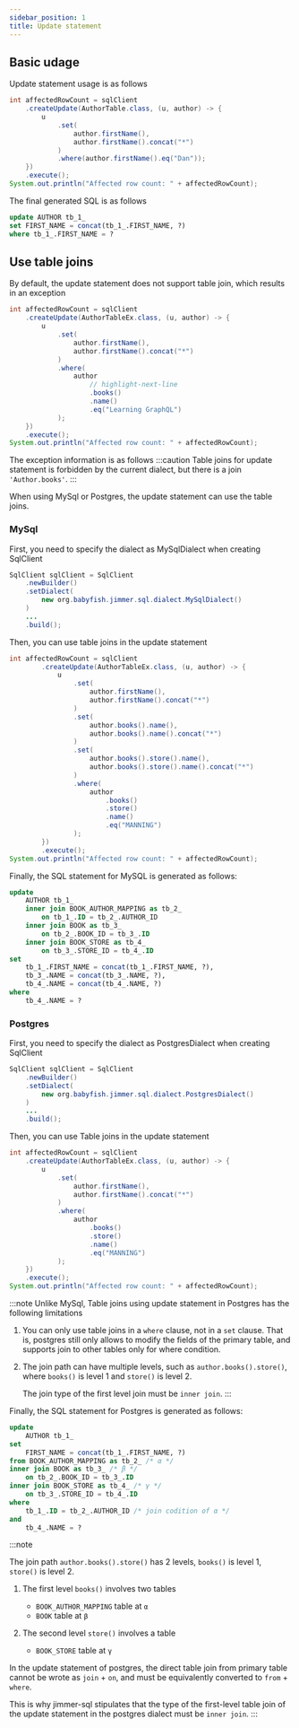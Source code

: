 ```yaml
---
sidebar_position: 1
title: Update statement
---
```


## Basic udage

Update statement usage is as follows

```java
int affectedRowCount = sqlClient
    .createUpdate(AuthorTable.class, (u, author) -> {
        u
            .set(
                author.firstName(), 
                author.firstName().concat("*")
            )
            .where(author.firstName().eq("Dan"));
    })
    .execute();
System.out.println("Affected row count: " + affectedRowCount);
```

The final generated SQL is as follows

```sql
update AUTHOR tb_1_ 
set FIRST_NAME = concat(tb_1_.FIRST_NAME, ?) 
where tb_1_.FIRST_NAME = ?
```

## Use table joins

By default, the update statement does not support table join, which results in an exception

```java
int affectedRowCount = sqlClient
    .createUpdate(AuthorTableEx.class, (u, author) -> {
        u
            .set(
                author.firstName(),
                author.firstName().concat("*")
            )
            .where(
                author
                    // highlight-next-line
                    .books()
                    .name()
                    .eq("Learning GraphQL")
            );
    })
    .execute();
System.out.println("Affected row count: " + affectedRowCount);
```

The exception information is as follows
:::caution
Table joins for update statement is forbidden by the current dialect, but there is a join `'Author.books'`.
:::

When using MySql or Postgres, the update statement can use the table joins.

### MySql

First, you need to specify the dialect as MySqlDialect when creating SqlClient

```java
SqlClient sqlClient = SqlClient
    .newBuilder()
    .setDialect(
        new org.babyfish.jimmer.sql.dialect.MySqlDialect()
    )
    ...
    .build();
```

Then, you can use table joins in the update statement

```java
int affectedRowCount = sqlClient
        .createUpdate(AuthorTableEx.class, (u, author) -> {
            u
                .set(
                    author.firstName(), 
                    author.firstName().concat("*")
                )
                .set(
                    author.books().name(), 
                    author.books().name().concat("*")
                )
                .set(
                    author.books().store().name(), 
                    author.books().store().name().concat("*")
                )
                .where(
                    author
                        .books()
                        .store()
                        .name()
                        .eq("MANNING")
                );
        })
        .execute();
System.out.println("Affected row count: " + affectedRowCount);
```

Finally, the SQL statement for MySQL is generated as follows:

```sql
update 
    AUTHOR tb_1_ 
    inner join BOOK_AUTHOR_MAPPING as tb_2_ 
        on tb_1_.ID = tb_2_.AUTHOR_ID 
    inner join BOOK as tb_3_ 
        on tb_2_.BOOK_ID = tb_3_.ID 
    inner join BOOK_STORE as tb_4_ 
        on tb_3_.STORE_ID = tb_4_.ID 
set 
    tb_1_.FIRST_NAME = concat(tb_1_.FIRST_NAME, ?), 
    tb_3_.NAME = concat(tb_3_.NAME, ?), 
    tb_4_.NAME = concat(tb_4_.NAME, ?) 
where 
    tb_4_.NAME = ?
```

### Postgres

First, you need to specify the dialect as PostgresDialect when creating SqlClient

```java
SqlClient sqlClient = SqlClient
    .newBuilder()
    .setDialect(
        new org.babyfish.jimmer.sql.dialect.PostgresDialect()
    )
    ...
    .build();
```

Then, you can use Table joins in the update statement

```java
int affectedRowCount = sqlClient
    .createUpdate(AuthorTableEx.class, (u, author) -> {
        u
            .set(
                author.firstName(),
                author.firstName().concat("*")
            )
            .where(
                author
                    .books()
                    .store()
                    .name()
                    .eq("MANNING")
            );
    })
    .execute();
System.out.println("Affected row count: " + affectedRowCount);
```

:::note
Unlike MySql, Table joins using update statement in Postgres has the following limitations

1. You can only use table joins in a `where` clause, not in a `set` clause. That is, postgres still only allows to modify the fields of the primary table, and supports join to other tables only for where condition.

2. The join path can have multiple levels, such as `author.books().store()`, where `books()` is level 1 and `store()` is level 2.

     The join type of the first level join must be `inner join`.
:::

Finally, the SQL statement for Postgres is generated as follows:

```sql
update 
    AUTHOR tb_1_ 
set 
    FIRST_NAME = concat(tb_1_.FIRST_NAME, ?) 
from BOOK_AUTHOR_MAPPING as tb_2_ /* α */
inner join BOOK as tb_3_ /* β */
    on tb_2_.BOOK_ID = tb_3_.ID 
inner join BOOK_STORE as tb_4_ /* γ */
    on tb_3_.STORE_ID = tb_4_.ID 
where 
    tb_1_.ID = tb_2_.AUTHOR_ID /* join codition of α */
and 
    tb_4_.NAME = ?
```

:::note

The join path `author.books().store()` has 2 levels, `books()` is level 1, `store()` is level 2.

1. The first level `books()` involves two tables
     - `BOOK_AUTHOR_MAPPING` table at `α`
     - `BOOK` table at `β`

2. The second level `store()` involves a table
     - `BOOK_STORE` table at `γ`

In the update statement of postgres, the direct table join from primary table cannot be wrote as `join` + `on`, and must be equivalently converted to `from` + `where`.

This is why jimmer-sql stipulates that the type of the first-level table join of the update statement in the postgres dialect must be `inner join`.
:::